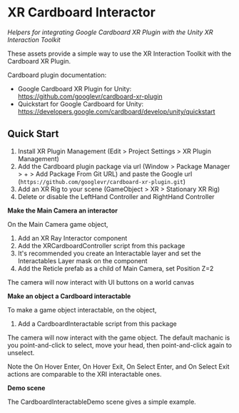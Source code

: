 # XR Cardboard Interactor #

_Helpers for integrating Google Cardboard XR Plugin with the Unity XR Interaction Toolkit_

These assets provide a simple way to use the XR Interaction Toolkit with the Cardboard XR Plugin.

Cardboard plugin documentation:

* Google Cardboard XR Plugin for Unity: https://github.com/googlevr/cardboard-xr-plugin
* Quickstart for Google Cardboard for Unity: https://developers.google.com/cardboard/develop/unity/quickstart

## Quick Start ##

1. Install XR Plugin Management (Edit > Project Settings > XR Plugin Management)
2. Add the Cardboard plugin package via url (Window > Package Manager > + > Add Package From Git URL) and paste the Google url (`https://github.com/googlevr/cardboard-xr-plugin.git`)
3. Add an XR Rig to your scene (GameObject > XR > Stationary XR Rig)
4. Delete or disable the LeftHand Controller and RightHand Controller

**Make the Main Camera an interactor**

On the Main Camera game object, 
1. Add an XR Ray Interactor component
2. Add the XRCardboardController script from this package
3. It's recommended you create an Interactable layer and set the Interactables Layer mask on the component
3. Add the Reticle prefab as a child of Main Camera, set Position Z=2

The camera will now interact with UI buttons on a world canvas

**Make an object a Cardboard interactable**

To make a game object interactable, on the object,
1. Add a CardboardInteractable script from this package

The camera will now interact with the game object. The default machanic is you point-and-click to select, move your head, then point-and-click again to unselect.

Note the On Hover Enter, On Hover Exit, On Select Enter, and On Select Exit actions are comparable to the XRI interactable ones.

**Demo scene**

The CardboardInteractableDemo scene gives a simple example.




